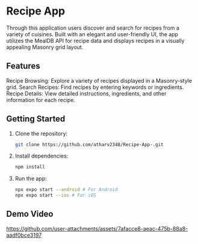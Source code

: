 # Recipe App

Through this application users discover and search for recipes from a variety of cuisines. Built with an elegant and user-friendly UI, 
the app utilizes the MealDB API for recipe data and displays recipes in a visually appealing Masonry grid layout.

## Features
Recipe Browsing: Explore a variety of recipes displayed in a Masonry-style grid.
Search Recipes: Find recipes by entering keywords or ingredients.
Recipe Details: View detailed instructions, ingredients, and other information for each recipe.

## Getting Started

1. Clone the repository:

   ```bash
   git clone https://github.com/atharv2348/Recipe-App-.git

2. Install dependencies:

   ```bash
   npm install

3. Run the app:

   ```bash
   npx expo start --android # For Android
   npx expo start --ios # For iOS


## Demo Video

https://github.com/user-attachments/assets/7afacce8-aeac-475b-88a8-aadf0bce3197


